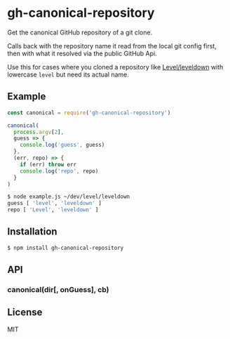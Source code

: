 # gh-canonical-repository

Get the canonical GitHub repository of a git clone.

Calls back with the repository name it read from the local git config first, then with what it resolved via the public GitHub Api.

Use this for cases where you cloned a repository like [Level/leveldown](https://github.com/Level/leveldown) with lowercase `level` but need its actual name.

## Example

```js
const canonical = require('gh-canonical-repository')

canonical(
  process.argv[2],
  guess => {
    console.log('guess', guess)
  },
  (err, repo) => {
    if (err) throw err
    console.log('repo', repo)
  }
)
```

```bash
$ node example.js ~/dev/level/leveldown
guess [ 'level', 'leveldown' ]
repo [ 'Level', 'leveldown' ]
```

## Installation

```bash
$ npm install gh-canonical-repository
```

## API

### canonical(dir[, onGuess], cb)

## License

MIT
